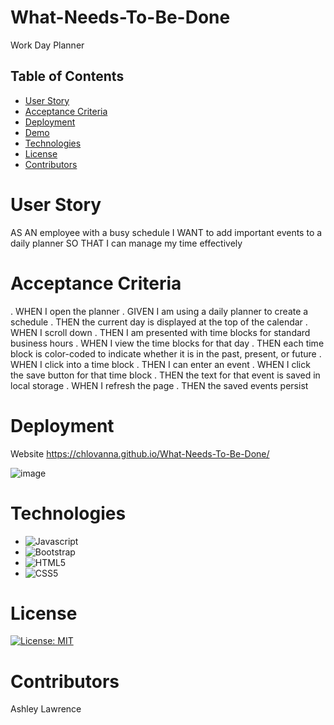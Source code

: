 # What-Needs-To-Be-Done
Work Day Planner

## Table of Contents
 - [User Story](#user-story)
 - [Acceptance Criteria](#acceptance-criteria)
 - [Deployment](#deployment)
 - [Demo](#demo)
 - [Technologies](#technologies)
 - [License](#license)
 - [Contributors](#contributors)

# User Story
AS AN employee with a busy schedule
I WANT to add important events to a daily planner
SO THAT I can manage my time effectively

# Acceptance Criteria
. WHEN I open the planner
. GIVEN I am using a daily planner to create a schedule
. THEN the current day is displayed at the top of the calendar
. WHEN I scroll down
. THEN I am presented with time blocks for standard business hours
. WHEN I view the time blocks for that day
. THEN each time block is color-coded to indicate whether it is in the past, present, or future
. WHEN I click into a time block
. THEN I can enter an event
. WHEN I click the save button for that time block
. THEN the text for that event is saved in local storage
. WHEN I refresh the page
. THEN the saved events persist

# Deployment
Website https://chlovanna.github.io/What-Needs-To-Be-Done/

![image](https://user-images.githubusercontent.com/97860472/164504690-19e76a5a-f4a8-4a16-b7e9-d9f8e1c8bdf7.png)

# Technologies
- ![Javascript](https://img.shields.io/badge/-JavaScript-f7df1e?style=plastic&logo=javascript&logoColor=black)
- ![Bootstrap](https://img.shields.io/badge/-Bootstrap-7952B3?style=plastic&logo=bootstrap&logoColor=white)
- ![HTML5](https://img.shields.io/badge/-HTML5-E34F26?style=plastic&logo=html5&logoColor=white)
- ![CSS5](https://img.shields.io/badge/-CSS5-1572B6?style=plastic&logo=css5&logoColor=white)

# License
 [![License: MIT](https://img.shields.io/badge/License-MIT-yellow.svg)](https://opensource.org/licenses/MIT)

# Contributors
Ashley Lawrence
